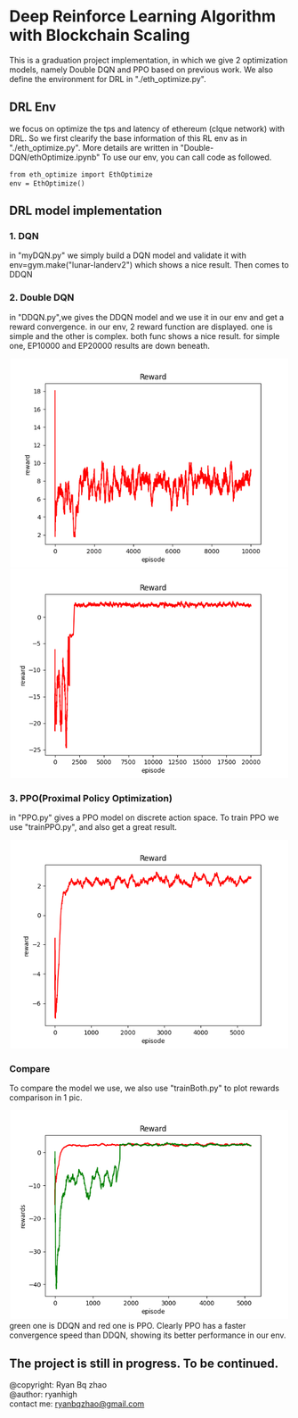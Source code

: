 # Deep Reinforce Learning Algorithm with Blockchain Scaling
This is a graduation project implementation, in which we give 2 optimization models, namely Double DQN and PPO based on previous work. We also define the environment for DRL in "./eth_optimize.py".
## DRL Env
we focus on optimize the tps and latency of ethereum (clque network) with DRL. So we first clearify the base information of this RL env as in "./eth_optimize.py".
More details are written in "Double-DQN/ethOptimize.ipynb"
To use our env, you can call code as followed.
```
from eth_optimize import EthOptimize
env = EthOptimize()
```
## DRL model implementation
### 1. DQN
in "myDQN.py" we simply build a DQN model and validate it with env=gym.make("lunar-landerv2") which shows a nice result. Then comes to DDQN
### 2. Double DQN
in "DDQN.py",we gives the DDQN model and we use it in our env and get a reward convergence.
in our env, 2 reward function are displayed. one is simple and the other is complex. both func shows a nice result.
for simple one, EP10000 and EP20000 results are down beneath.  

<div align=center><img src="./test/EP10000avg_reward.png" width="500"></div> 
<div></div>
<div align=center><img src="./test2/EP20000avg_reward.png" width="500"></div>  

### 3. PPO(Proximal Policy Optimization)
in "PPO.py" gives a PPO model on discrete action space. To train PPO we use "trainPPO.py", and also get a great result.

<div align=center><img src="./PPO/EP10000avg_reward.png" width="500"></div> 

### Compare
To compare the model we use, we also use "trainBoth.py" to plot rewards comparison in 1 pic.
<div align=center><img src="./validate/avg_reward.png" width="500"></div> 
green one is DDQN and red one is PPO. Clearly PPO has a faster convergence speed than DDQN, showing its better performance in our env.

## The project is still in progress. To be continued.
@copyright: Ryan Bq zhao  
@author: ryanhigh  
contact me: ryanbqzhao@gmail.com